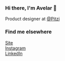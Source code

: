 ### Hi there, I'm Avelar 👋

Product designer at [@Pitzi](https://pitzi.com.br/equipe) <br>
<!--🇧🇷 Born Brazil <br> -->

<!--### What I'm working on 👨‍💻

Currently learning ...
Currently building ...
Currently launching ...

-->

### Find me elsewhere 

[Site](https://avelarfortunato.com) <br>
[Instagram](https://instagram.com/avefortunato) <br>
[LinkedIn](https://www.linkedin.com/in/avelarfortunato) <br>
